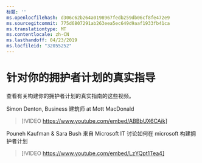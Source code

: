 ```yaml
---
标题: ''
ms.openlocfilehash: d306c62b264a0198967fedb259db06cf8fe472e9
ms.sourcegitcommit: 775d6807291ab263eea5ec649d9aaf1933fb41ca
ms.translationtype: MT
ms.contentlocale: zh-CN
ms.lasthandoff: 04/23/2019
ms.locfileid: "32055252"
---
```

# <a name="real-world-guidance-for-your-champions-program"></a>针对你的拥护者计划的真实指导

查看有关构建你的拥护者计划的真实指南的这些视频。  

Simon Denton, Business 建筑师 at Mott MacDonald

> [!VIDEO https://www.youtube.com/embed/ABBbUX6CAik]

Pouneh Kaufman & Sara Bush 来自 Microsoft IT 讨论如何在 microsoft 构建拥护者计划

> [!VIDEO https://www.youtube.com/embed/LzYQpt1Tea4]
